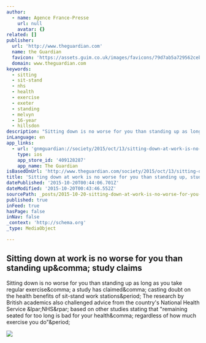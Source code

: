 ```yaml
---
author:
  - name: Agence France-Presse
    url: null
    avatar: {}
related: []
publisher:
  url: 'http://www.theguardian.com'
  name: the Guardian
  favicon: 'https://assets.guim.co.uk/images/favicons/79d7ab5a729562cebca9c6a13c324f0e/32x32.ico'
  domain: www.theguardian.com
keywords:
  - sitting
  - sit-stand
  - nhs
  - health
  - exercise
  - exeter
  - standing
  - melvyn
  - 16-year
  - hillsdon
description: "Sitting down is no worse for you than standing up as long as you take regular exercise, a study has claimed, casting doubt on the health benefits of sit-stand work stations. The research by British academics also challenged advice from the country's National Health Service (NHS) based on other studies stating that \"remaining seated for too long is bad for your health, regardless of how much exercise you do\"."
inLanguage: en
app_links:
  - url: 'gnmguardian://society/2015/oct/13/sitting-down-at-work-is-no-worse-for-you-than-standing-up-study-claims?contenttype=Article&source=applinks'
    type: ios
    app_store_id: '409128287'
    app_name: The Guardian
isBasedOnUrl: 'http://www.theguardian.com/society/2015/oct/13/sitting-down-at-work-is-no-worse-for-you-than-standing-up-study-claims?CMP=share_btn_fb'
title: 'Sitting down at work is no worse for you than standing up, study claims'
datePublished: '2015-10-20T00:44:06.701Z'
dateModified: '2015-10-20T00:43:46.552Z'
sourcePath: _posts/2015-10-20-sitting-down-at-work-is-no-worse-for-you-than-standing-up-s.md
published: true
inFeed: true
hasPage: false
inNav: false
_context: 'http://schema.org'
_type: MediaObject

---
```

<article style=""><h1>Sitting down at work is no worse for you than standing up&amp;comma; study claims</h1><p>Sitting down is no worse for you than standing up as long as you take regular exercise&amp;comma; a study has claimed&amp;comma; casting doubt on the health benefits of sit-stand work stations&amp;period; The research by British academics also challenged advice from the country's National Health Service &amp;lpar;NHS&amp;rpar; based on other studies stating that "remaining seated for too long is bad for your health&amp;comma; regardless of how much exercise you do"&amp;period;</p><img src="https://i.guim.co.uk/img/media/5979cc947a515f46b34148070d835376a90be3aa/0_341_5119_3072/master/5119.jpg?w=1200&amp;q=85&amp;auto=format&amp;sharp=10&amp;s=b7243bffd3998a75caa229acc882b6a2" /></article>